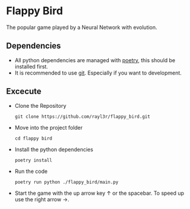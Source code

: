 # Flappy Bird

The popular game played by a Neural Network with evolution.

## Dependencies

- All python dependencies are managed with [poetry](https://python-poetry.org/), this should be installed first.
- It is recommended to use [git](https://git-scm.com/). Especially if you want to development.

## Excecute

- Clone the Repository

    ```Shell
    git clone https://github.com/rayl3r/flappy_bird.git
    ```

- Move into the project folder

    ```Shell
    cd flappy bird
    ```

- Install the python dependencies

    ```Shell
    poetry install
    ```

- Run the code

    ```Shell
    poetry run python ./flappy_bird/main.py
    ```

- Start the game with the up arrow key &uarr; or the spacebar. To speed up use the right arrow &rarr;.
